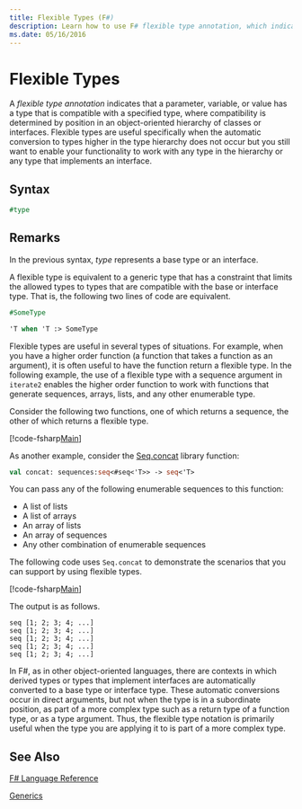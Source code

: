 ```yaml
---
title: Flexible Types (F#)
description: Learn how to use F# flexible type annotation, which indicates that a parameter, variable, or value has a type that is compatible with a specified type.
ms.date: 05/16/2016
---
```

# Flexible Types

A *flexible type annotation* indicates that a parameter, variable, or value has a type that is compatible with a specified type, where compatibility is determined by position in an object-oriented hierarchy of classes or interfaces. Flexible types are useful specifically when the automatic conversion to types higher in the type hierarchy does not occur but you still want to enable your functionality to work with any type in the hierarchy or any type that implements an interface.

## Syntax

```fsharp
#type
```

## Remarks

In the previous syntax, *type* represents a base type or an interface.

A flexible type is equivalent to a generic type that has a constraint that limits the allowed types to types that are compatible with the base or interface type. That is, the following two lines of code are equivalent.

```fsharp
#SomeType

'T when 'T :> SomeType
```

Flexible types are useful in several types of situations. For example, when you have a higher order function (a function that takes a function as an argument), it is often useful to have the function return a flexible type. In the following example, the use of a flexible type with a sequence argument in `iterate2` enables the higher order function to work with functions that generate sequences, arrays, lists, and any other enumerable type.

Consider the following two functions, one of which returns a sequence, the other of which returns a flexible type.

[!code-fsharp[Main](../../../samples/snippets/fsharp/lang-ref-2/snippet4101.fs)]

As another example, consider the [Seq.concat](https://msdn.microsoft.com/library/2eeb69a9-fc2f-4b7d-8dee-101fa2b00712) library function:

```fsharp
val concat: sequences:seq<#seq<'T>> -> seq<'T>
```

You can pass any of the following enumerable sequences to this function:

- A list of lists
- A list of arrays
- An array of lists
- An array of sequences
- Any other combination of enumerable sequences

The following code uses `Seq.concat` to demonstrate the scenarios that you can support by using flexible types.

[!code-fsharp[Main](../../../samples/snippets/fsharp/lang-ref-2/snippet4102.fs)]

The output is as follows.

```
seq [1; 2; 3; 4; ...]
seq [1; 2; 3; 4; ...]
seq [1; 2; 3; 4; ...]
seq [1; 2; 3; 4; ...]
seq [1; 2; 3; 4; ...]
```

In F#, as in other object-oriented languages, there are contexts in which derived types or types that implement interfaces are automatically converted to a base type or interface type. These automatic conversions occur in direct arguments, but not when the type is in a subordinate position, as part of a more complex type such as a return type of a function type, or as a type argument. Thus, the flexible type notation is primarily useful when the type you are applying it to is part of a more complex type.

## See Also

[F# Language Reference](index.md)

[Generics](generics/index.md)
